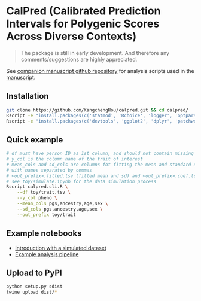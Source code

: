 # CalPred (Calibrated Prediction Intervals for Polygenic Scores Across Diverse Contexts)

> The package is still in early development. And therefore any comments/suggestions are highly appreciated. 

See [companion manuscript github repository](https://github.com/KangchengHou/calpred-manuscript) for analysis scripts used in the [manuscript](https://www.medrxiv.org/content/10.1101/2023.07.24.23293056v1).

## Installation
```bash
git clone https://github.com/KangchengHou/calpred.git && cd calpred/
Rscript -e "install.packages(c('statmod', 'Rchoice', 'logger', 'optparse', 'glue'), repos='https://cran.rstudio.com')" # calpred dependency
Rscript -e "install.packages(c('devtools', 'ggplot2', 'dplyr', 'patchwork'), repos='https://cran.rstudio.com')" # for example notebooks
```

## Quick example
```bash
# df must have person ID as 1st column, and should not contain missing data
# y_col is the column name of the trait of interest
# mean_cols and sd_cols are columns fot fitting the mean and standard deviation
# with names separated by commas
# <out_prefix>.fitted.tsv (fitted mean and sd) and <out_prefix>.coef.tsv (coefficients) will be generated
# see toy/simulate.ipynb for the data simulation process
Rscript calpred.cli.R \
    --df toy/trait.tsv \
    --y_col pheno \
    --mean_cols pgs,ancestry,age,sex \
    --sd_cols pgs,ancestry,age,sex \
    --out_prefix toy/trait
```

## Example notebooks
- [Introduction with a simulated dataset](https://nbviewer.org/github/KangchengHou/calpred/blob/main/introduction.ipynb)
- [Example analysis pipeline](https://nbviewer.org/github/KangchengHou/calpred/blob/main/example.ipynb)

## Upload to PyPI
```bash
python setup.py sdist
twine upload dist/*
```